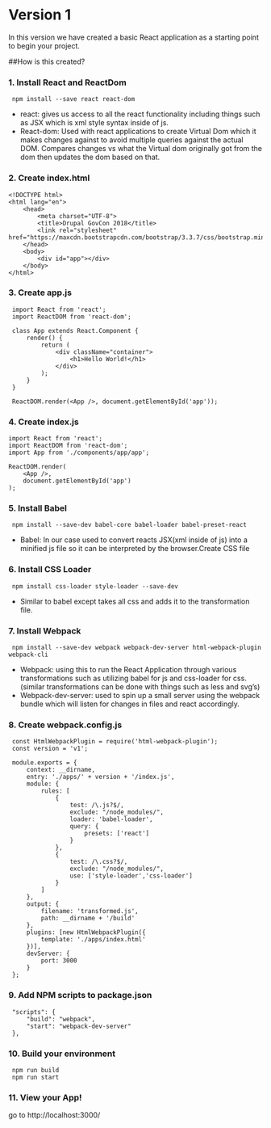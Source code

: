 # Version 1
In this version we have created a basic React application as a starting point to begin your project.

##How is this created?
### 1. Install React and ReactDom
     npm install --save react react-dom
   * react: gives us access to all the react functionality including things such as JSX which is xml style syntax inside of js. 
   * React-dom: Used with react applications to create Virtual Dom which it makes changes against to avoid multiple queries against the actual DOM. Compares changes vs what the Virtual dom originally got from the dom then updates the dom based on that.
### 2. Create index.html
    <!DOCTYPE html>
    <html lang="en">
        <head>
            <meta charset="UTF-8">
            <title>Drupal GovCon 2018</title>
            <link rel="stylesheet" href="https://maxcdn.bootstrapcdn.com/bootstrap/3.3.7/css/bootstrap.min.css">
        </head>
        <body>
            <div id="app"></div>
        </body>
    </html>
 ### 3. Create app.js
     import React from 'react';
     import ReactDOM from 'react-dom';
     
     class App extends React.Component {
         render() {
             return (
                 <div className="container">
                     <h1>Hello World!</h1>
                 </div>
             );
         }
     }
     
     ReactDOM.render(<App />, document.getElementById('app'));
 ### 4. Create index.js
    import React from 'react';
    import ReactDOM from 'react-dom';
    import App from './components/app/app';
    
    ReactDOM.render(
        <App />,
        document.getElementById('app')
    );
 ### 5. Install Babel
     npm install --save-dev babel-core babel-loader babel-preset-react
   * Babel: In our case used to convert reacts JSX(xml inside of js) into a minified js file so it can be interpreted by the browser.Create CSS file
    
 ### 6. Install CSS Loader
     npm install css-loader style-loader --save-dev 
   * Similar to babel except takes all css and adds it to the transformation file.
   
 ### 7. Install Webpack
     npm install --save-dev webpack webpack-dev-server html-webpack-plugin webpack-cli 
   * Webpack: using this to run the React Application through various transformations such as utilizing babel for js and css-loader for css.(similar transformations can be done with things such as less and svg’s)
   * Webpack-dev-server: used to spin up a small server using the webpack bundle which will listen for changes in files and react accordingly.

 ### 8. Create  webpack.config.js
     const HtmlWebpackPlugin = require('html-webpack-plugin');
     const version = 'v1';
     
     module.exports = {
         context: __dirname,
         entry: './apps/' + version + '/index.js',
         module: {
             rules: [
                 {
                     test: /\.js?$/,
                     exclude: "/node_modules/",
                     loader: 'babel-loader',
                     query: {
                         presets: ['react']
                     }
                 },
                 {
                     test: /\.css?$/,
                     exclude: "/node_modules/",
                     use: ['style-loader','css-loader']
                 }
             ]
         },
         output: {
             filename: 'transformed.js',
             path: __dirname + '/build'
         },
         plugins: [new HtmlWebpackPlugin({
             template: './apps/index.html'
         })],
         devServer: {
             port: 3000
         }
     };
     
 ### 9. Add NPM scripts to package.json
     "scripts": {
         "build": "webpack",
         "start": "webpack-dev-server"
     },
     
### 10. Build your environment
     npm run build
     npm run start
     
### 11. View your App!
go to http://localhost:3000/